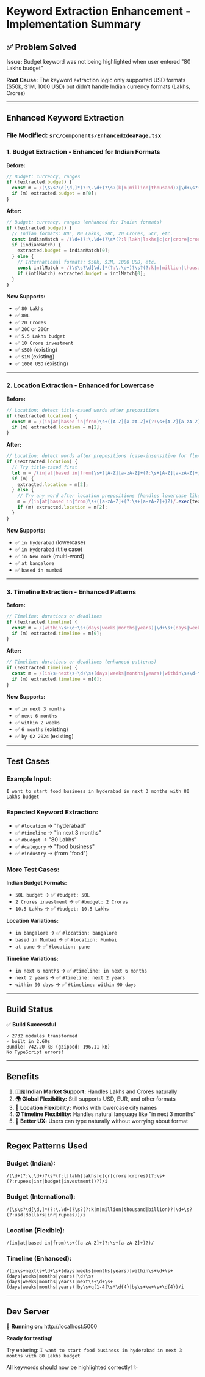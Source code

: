 # Keyword Extraction Enhancement - Implementation Summary

## ✅ Problem Solved

**Issue:** Budget keyword was not being highlighted when user entered "80 Lakhs budget"

**Root Cause:** The keyword extraction logic only supported USD formats ($50k, $1M, 1000 USD) but didn't handle Indian currency formats (Lakhs, Crores)

---

## Enhanced Keyword Extraction

### File Modified: `src/components/EnhancedIdeaPage.tsx`

### 1. Budget Extraction - Enhanced for Indian Formats

**Before:**
```typescript
// Budget: currency, ranges
if (!extracted.budget) {
  const m = /(\$\s?\d[\d,]*(?:\.\d+)?\s?(k|m|million|thousand)?|\d+\s?(usd|dollars))/i.exec(text);
  if (m) extracted.budget = m[0];
}
```

**After:**
```typescript
// Budget: currency, ranges (enhanced for Indian formats)
if (!extracted.budget) {
  // Indian formats: 80L, 80 Lakhs, 20C, 20 Crores, 5Cr, etc.
  const indianMatch = /(\d+(?:\.\d+)?\s*(?:l|lakh|lakhs|c|cr|crore|crores)(?:\s+(?:rupees|inr|budget|investment))?)/i.exec(text);
  if (indianMatch) {
    extracted.budget = indianMatch[0];
  } else {
    // International formats: $50k, $1M, 1000 USD, etc.
    const intlMatch = /(\$\s?\d[\d,]*(?:\.\d+)?\s?(?:k|m|million|thousand|billion)?|\d+\s?(?:usd|dollars|inr|rupees))/i.exec(text);
    if (intlMatch) extracted.budget = intlMatch[0];
  }
}
```

**Now Supports:**
- ✅ `80 Lakhs`
- ✅ `80L`
- ✅ `20 Crores`
- ✅ `20C` or `20Cr`
- ✅ `5.5 Lakhs budget`
- ✅ `10 Crore investment`
- ✅ `$50k` (existing)
- ✅ `$1M` (existing)
- ✅ `1000 USD` (existing)

---

### 2. Location Extraction - Enhanced for Lowercase

**Before:**
```typescript
// Location: detect title-cased words after prepositions
if (!extracted.location) {
  const m = /(in|at|based in|from)\s+([A-Z][a-zA-Z]+(?:\s+[A-Z][a-zA-Z]+)*)/.exec(text);
  if (m) extracted.location = m[2];
}
```

**After:**
```typescript
// Location: detect words after prepositions (case-insensitive for flexibility)
if (!extracted.location) {
  // Try title-cased first
  let m = /(in|at|based in|from)\s+([A-Z][a-zA-Z]+(?:\s+[A-Z][a-zA-Z]+)*)/.exec(text);
  if (m) {
    extracted.location = m[2];
  } else {
    // Try any word after location prepositions (handles lowercase like "hyderabad")
    m = /(in|at|based in|from)\s+([a-zA-Z]+(?:\s+[a-zA-Z]+)?)/.exec(text);
    if (m) extracted.location = m[2];
  }
}
```

**Now Supports:**
- ✅ `in hyderabad` (lowercase)
- ✅ `in Hyderabad` (title case)
- ✅ `in New York` (multi-word)
- ✅ `at bangalore`
- ✅ `based in mumbai`

---

### 3. Timeline Extraction - Enhanced Patterns

**Before:**
```typescript
// Timeline: durations or deadlines
if (!extracted.timeline) {
  const m = /(within\s+\d+\s+(days|weeks|months|years)|\d+\s+(days|weeks|months|years)|by\s+q[1-4]\s*\d{4}|by\s+\w+\s+\d{4})/i.exec(text);
  if (m) extracted.timeline = m[0];
}
```

**After:**
```typescript
// Timeline: durations or deadlines (enhanced patterns)
if (!extracted.timeline) {
  const m = /(in\s+next\s+\d+\s+(days|weeks|months|years)|within\s+\d+\s+(days|weeks|months|years)|\d+\s+(days|weeks|months|years)|next\s+\d+\s+(days|weeks|months|years)|by\s+q[1-4]\s*\d{4}|by\s+\w+\s+\d{4})/i.exec(text);
  if (m) extracted.timeline = m[0];
}
```

**Now Supports:**
- ✅ `in next 3 months`
- ✅ `next 6 months`
- ✅ `within 2 weeks`
- ✅ `6 months` (existing)
- ✅ `by Q2 2024` (existing)

---

## Test Cases

### Example Input:
```
I want to start food business in hyderabad in next 3 months with 80 Lakhs budget
```

### Expected Keyword Extraction:
- ✅ `#location` → "hyderabad"
- ✅ `#timeline` → "in next 3 months"
- ✅ `#budget` → "80 Lakhs"
- ✅ `#category` → "food business"
- ✅ `#industry` → (from "food")

### More Test Cases:

**Indian Budget Formats:**
- `50L budget` → ✅ `#budget: 50L`
- `2 Crores investment` → ✅ `#budget: 2 Crores`
- `10.5 Lakhs` → ✅ `#budget: 10.5 Lakhs`

**Location Variations:**
- `in bangalore` → ✅ `#location: bangalore`
- `based in Mumbai` → ✅ `#location: Mumbai`
- `at pune` → ✅ `#location: pune`

**Timeline Variations:**
- `in next 6 months` → ✅ `#timeline: in next 6 months`
- `next 2 years` → ✅ `#timeline: next 2 years`
- `within 90 days` → ✅ `#timeline: within 90 days`

---

## Build Status

✅ **Build Successful**
```
✓ 2732 modules transformed
✓ built in 2.60s
Bundle: 742.20 kB (gzipped: 196.11 kB)
No TypeScript errors!
```

---

## Benefits

1. **🇮🇳 Indian Market Support:** Handles Lakhs and Crores naturally
2. **🌍 Global Flexibility:** Still supports USD, EUR, and other formats
3. **📍 Location Flexibility:** Works with lowercase city names
4. **⏰ Timeline Flexibility:** Handles natural language like "in next 3 months"
5. **🎯 Better UX:** Users can type naturally without worrying about format

---

## Regex Patterns Used

### Budget (Indian):
```regex
/(\d+(?:\.\d+)?\s*(?:l|lakh|lakhs|c|cr|crore|crores)(?:\s+(?:rupees|inr|budget|investment))?)/i
```

### Budget (International):
```regex
/(\$\s?\d[\d,]*(?:\.\d+)?\s?(?:k|m|million|thousand|billion)?|\d+\s?(?:usd|dollars|inr|rupees))/i
```

### Location (Flexible):
```regex
/(in|at|based in|from)\s+([a-zA-Z]+(?:\s+[a-zA-Z]+)?)/
```

### Timeline (Enhanced):
```regex
/(in\s+next\s+\d+\s+(days|weeks|months|years)|within\s+\d+\s+(days|weeks|months|years)|\d+\s+(days|weeks|months|years)|next\s+\d+\s+(days|weeks|months|years)|by\s+q[1-4]\s*\d{4}|by\s+\w+\s+\d{4})/i
```

---

## Dev Server

🚀 **Running on:** http://localhost:5000

**Ready for testing!**

Try entering: `I want to start food business in hyderabad in next 3 months with 80 Lakhs budget`

All keywords should now be highlighted correctly! ✨
